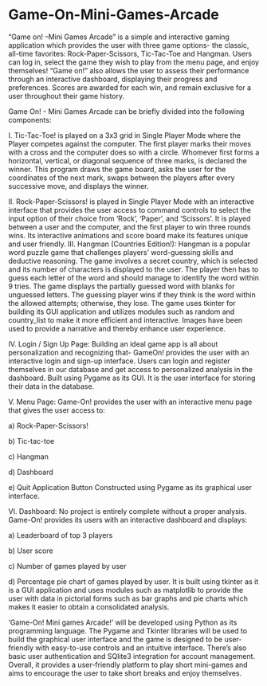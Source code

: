 # Game-On-Mini-Games-Arcade
“Game on! –Mini Games Arcade” is a simple and interactive gaming application which provides the user with three game options- the classic, all-time favorites: Rock-Paper-Scissors, Tic-Tac-Toe and Hangman.
Users can log in, select the game they wish to play from the menu page, and enjoy themselves!  “Game on!” also allows the user to assess their performance through an interactive dashboard, displaying their progress and preferences. 
Scores are awarded for each win, and remain exclusive for a user throughout their game history. 

Game On! - Mini Games Arcade can be briefly divided into the following components:

I.	Tic-Tac-Toe! is played on a 3x3 grid in Single Player Mode where the Player competes against the computer. 
The first player marks their moves with a cross and the computer does so with a circle. Whomever first forms a horizontal, vertical, or diagonal sequence of three marks, is declared the winner.
This program draws the game board, asks the user for the coordinates of the next mark, swaps between the players after every successive move, and displays the winner.

II.	Rock-Paper-Scissors! is played in Single Player Mode with an interactive interface that provides the user access to command controls to select the input option of their choice from ‘Rock’, ‘Paper’, and ‘Scissors’. 
It is played between a user and the computer, and the first player to win three rounds wins. Its interactive animations and score board make its features unique and user friendly. 
III. Hangman (Countries Edition!):
Hangman is a popular word puzzle game that challenges players’ word-guessing skills and deductive reasoning. The game involves a secret country, which is selected and its number of characters is displayed to the user. The player then has to guess each letter of the word and should manage to identify the word within 9 tries.
 The game displays the partially guessed word with blanks for unguessed letters. The guessing player wins if they think is the word within the allowed attempts; otherwise, they lose.
The game uses tkinter for building its GUI application and utilizes modules such as random and country_list to make it more efficient and interactive. 
Images have been used to provide a narrative and thereby enhance user experience. 

IV. Login / Sign Up Page:
Building an ideal game app is all about personalization and recognizing that- GameOn! provides the user with an interactive login and sign-up interface.
Users can login and register themselves in our database and get access to personalized analysis in the dashboard.
Built using Pygame as its GUI. It is the user interface for storing their data in the database. 

V. Menu Page:
Game-On! provides the user with an interactive menu page that gives the user access to:

a)	Rock-Paper-Scissors! 

b)	Tic-tac-toe

c)	Hangman

d)	Dashboard

e)	Quit Application Button
Constructed using Pygame as its graphical user interface.

VI. Dashboard:
No project is entirely complete without a proper analysis. Game-On! provides its users with an interactive dashboard and displays:

a)	Leaderboard of top 3 players 

b)	User score

c)	Number of games played by user

d)	Percentage pie chart of games played by user.
It is built using tkinter as it is a GUI application and uses modules such as matplotlib to provide the user with data in pictorial forms such as bar graphs and pie charts which makes it easier to obtain a consolidated analysis. 

‘Game-On! Mini games Arcade!’ will be developed using Python as its programming language. The Pygame and Tkinter libraries will be used to build the graphical user interface and the game is designed to be user-friendly with easy-to-use controls and an intuitive interface.
There’s also basic user authentication and SQlite3 integration for account management. 
Overall, it provides a user-friendly platform to play short mini-games and aims to encourage the user to take short breaks and enjoy themselves. 


